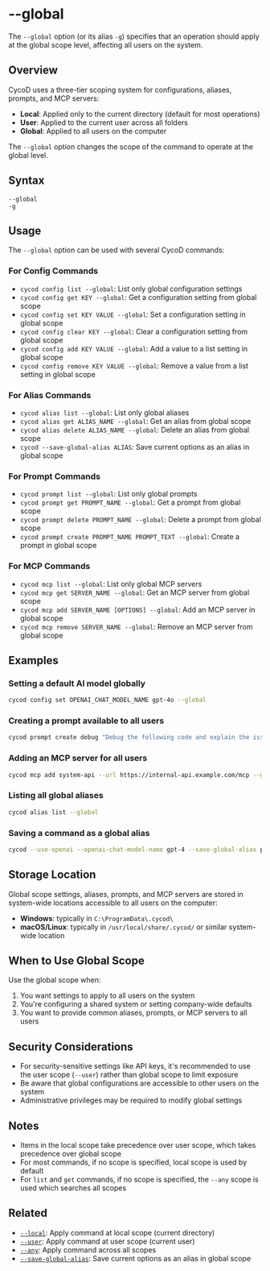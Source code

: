 # --global

The `--global` option (or its alias `-g`) specifies that an operation should apply at the global scope level, affecting all users on the system.

## Overview

CycoD uses a three-tier scoping system for configurations, aliases, prompts, and MCP servers:

- **Local**: Applied only to the current directory (default for most operations)
- **User**: Applied to the current user across all folders
- **Global**: Applied to all users on the computer

The `--global` option changes the scope of the command to operate at the global level.

## Syntax

```
--global
-g
```

## Usage

The `--global` option can be used with several CycoD commands:

### For Config Commands

- `cycod config list --global`: List only global configuration settings
- `cycod config get KEY --global`: Get a configuration setting from global scope
- `cycod config set KEY VALUE --global`: Set a configuration setting in global scope
- `cycod config clear KEY --global`: Clear a configuration setting from global scope
- `cycod config add KEY VALUE --global`: Add a value to a list setting in global scope
- `cycod config remove KEY VALUE --global`: Remove a value from a list setting in global scope

### For Alias Commands

- `cycod alias list --global`: List only global aliases
- `cycod alias get ALIAS_NAME --global`: Get an alias from global scope
- `cycod alias delete ALIAS_NAME --global`: Delete an alias from global scope
- `cycod --save-global-alias ALIAS`: Save current options as an alias in global scope

### For Prompt Commands

- `cycod prompt list --global`: List only global prompts
- `cycod prompt get PROMPT_NAME --global`: Get a prompt from global scope
- `cycod prompt delete PROMPT_NAME --global`: Delete a prompt from global scope
- `cycod prompt create PROMPT_NAME PROMPT_TEXT --global`: Create a prompt in global scope

### For MCP Commands

- `cycod mcp list --global`: List only global MCP servers
- `cycod mcp get SERVER_NAME --global`: Get an MCP server from global scope
- `cycod mcp add SERVER_NAME [OPTIONS] --global`: Add an MCP server in global scope
- `cycod mcp remove SERVER_NAME --global`: Remove an MCP server from global scope

## Examples

### Setting a default AI model globally

```bash
cycod config set OPENAI_CHAT_MODEL_NAME gpt-4o --global
```

### Creating a prompt available to all users

```bash
cycod prompt create debug "Debug the following code and explain the issues: {code}" --global
```

### Adding an MCP server for all users

```bash
cycod mcp add system-api --url https://internal-api.example.com/mcp --global
```

### Listing all global aliases

```bash
cycod alias list --global
```

### Saving a command as a global alias

```bash
cycod --use-openai --openai-chat-model-name gpt-4 --save-global-alias productivity
```

## Storage Location

Global scope settings, aliases, prompts, and MCP servers are stored in system-wide locations accessible to all users on the computer:

- **Windows**: typically in `C:\ProgramData\.cycod\`
- **macOS/Linux**: typically in `/usr/local/share/.cycod/` or similar system-wide location

## When to Use Global Scope

Use the global scope when:

1. You want settings to apply to all users on the system
2. You're configuring a shared system or setting company-wide defaults
3. You want to provide common aliases, prompts, or MCP servers to all users

## Security Considerations

- For security-sensitive settings like API keys, it's recommended to use the user scope (`--user`) rather than global scope to limit exposure
- Be aware that global configurations are accessible to other users on the system
- Administrative privileges may be required to modify global settings

## Notes

- Items in the local scope take precedence over user scope, which takes precedence over global scope
- For most commands, if no scope is specified, local scope is used by default
- For `list` and `get` commands, if no scope is specified, the `--any` scope is used which searches all scopes

## Related

- [`--local`](/reference/cycod/options/local.md): Apply command at local scope (current directory)
- [`--user`](/reference/cycod/options/user.md): Apply command at user scope (current user)
- [`--any`](/reference/cycod/options/any.md): Apply command across all scopes
- [`--save-global-alias`](/reference/cycod/options/save-global-alias.md): Save current options as an alias in global scope
